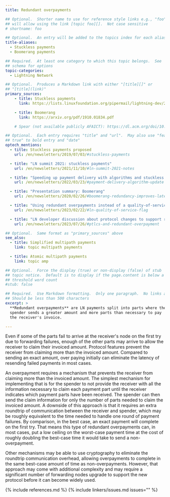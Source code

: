 ```yaml
---
title: Redundant overpayments

## Optional.  Shorter name to use for reference style links e.g., "foo"
## will allow using the link [topic foo][].  Not case sensitive
# shortname: foo

## Optional.  An entry will be added to the topics index for each alias
title-aliases:
  - Stuckless payments
  - Boomerang payments

## Required.  At least one category to which this topic belongs.  See
## schema for options
topic-categories:
  - Lightning Network

## Optional.  Produces a Markdown link with either "[title][]" or
## "[title](link)"
primary_sources:
    - title: Stuckless payments
      link: https://lists.linuxfoundation.org/pipermail/lightning-dev/2019-June/002029.html

    - title: Boomerang
      link: https://arxiv.org/pdf/1910.01834.pdf

    # Spear (not available publicly AFAICT): https://dl.acm.org/doi/10.1145/3479722.3480997

## Optional.  Each entry requires "title" and "url".  May also use "feature:
## true" to bold entry and "date"
optech_mentions:
  - title: Stuckless payments proposed
    url: /en/newsletters/2019/07/03/#stuckless-payments

  - title: "LN summit 2021: stuckless payments"
    url: /en/newsletters/2021/11/10/#ln-summit-2021-notes

  - title: "Speeding up payment delivery with algorithms and stuckless payments"
    url: /en/newsletters/2022/03/23/#payment-delivery-algorithm-update

  - title: "Presentation summary: Boomerang"
    url: /en/newsletters/2020/02/26/#boomerang-redundancy-improves-latency-and-throughput-in-payment-channel-networks

  - title: "Using redundant overpayments instead of a quality-of-service flag"
    url: /en/newsletters/2023/02/22/#ln-quality-of-service-flag

  - title: "LN developer discussion about protocol changes to support redundant overpayments"
    url: /en/newsletters/2023/07/26/#ptlcs-and-redundant-overpayment

## Optional.  Same format as "primary_sources" above
see_also:
  - title: Simplified multipath payments
    link: topic multipath payments

  - title: Atomic multipath payments
    link: topic amp

## Optional.  Force the display (true) or non-display (false) of stub
## topic notice.  Default is to display if the page.content is below a
## threshold word count
#stub: false

## Required.  Use Markdown formatting.  Only one paragraph.  No links allowed.
## Should be less than 500 characters
excerpt: >
  **Redundant overpayments** are LN payments split into parts where the
  spender sends a greater amount and more parts than necessary to pay
  the receiver's invoice.

---
```

Even if some of the parts fail to arrive at the receiver's node on the
first try due to forwarding failures, enough of the other parts may
arrive to allow the receiver to claim their invoiced amount.  Protocol
features prevent the receiver from claiming more than the invoiced
amount.  Compared to sending an exact amount, over paying initially can
eliminate the latency of resending failed payments in most cases.

An overpayment requires a mechanism that prevents the receiver from
claiming more than the invoiced amount.  The simplest mechanism for
implementing that is for the spender to not provide the receiver with
all the information necessary to claim each payment part until the
receiver indicates which payment parts have been received.  The spender
can then send the claim information for only the number of parts needed
to claim the invoiced amount.  A downside of this approach is that it
requires an extra roundtrip of communication between the receiver and
spender, which may be roughly equivalent to the time needed to handle
one round of payment failures.  By comparison, in the best case, an
exact payment will complete on the first try.  That means this type of
redundant overpayments can, in most cases, put a low ceiling on
the worst-case payment time at the cost of roughly doubling the
best-case time it would take to send a non-overpayment.

Other mechanisms may be able to use cryptography to eliminate the
roundtrip communication overhead, allowing overpayments to complete in
the same best-case amount of time as non-overpayments.  However, that
approach may come with additional complexity and may require a
significant number of forwarding nodes upgrade to support the new
protocol before it can become widely used.

{% include references.md %}
{% include linkers/issues.md issues="" %}
